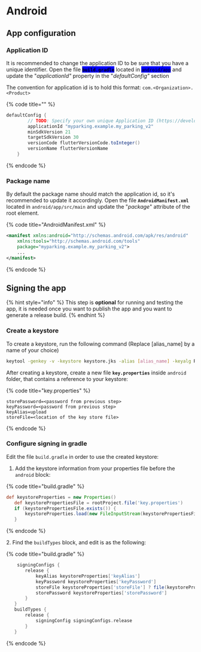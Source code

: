 # Android

## App configuration

### Application ID

It is recommended to change the application ID to be sure that you have a unique identifier. Open the file <mark style="background-color:blue;">**`build.gradle`**</mark> located in <mark style="background-color:blue;">`android/app`</mark> and update the "_applicationId"_ property in the "_defaultConfig"_ section

The convention for application id is to hold this format: `com.<Organization>.<Product>`

{% code title="" %}
```groovy
defaultConfig {
        // TODO: Specify your own unique Application ID (https://developer.android.com/studio/build/application-id.html).
        applicationId "myparking.example.my_parking_v2"
        minSdkVersion 21
        targetSdkVersion 30
        versionCode flutterVersionCode.toInteger()
        versionName flutterVersionName
    }
```
{% endcode %}

### Package name

By default the package name should match the application id, so it's recommended to update it accordingly. Open the file **`AndroidManifest.xml`** located in `android/app/src/main` and update the "_package_" attribute of the root element.

{% code title="AndroidManifest.xml" %}
```xml
<manifest xmlns:android="http://schemas.android.com/apk/res/android"
    xmlns:tools="http://schemas.android.com/tools"
    package="myparking.example.my_parking_v2">
    ...
</manifest>
```
{% endcode %}

## Signing the app <a href="#signing-the-app" id="signing-the-app"></a>

{% hint style="info" %}
This step is **optional** for running and testing the app, it is needed once you want to publish the app and you want to generate a release build.
{% endhint %}

### Create a keystore

To create a keystore, run the following command (Replace \[alias\_name] by a name of your choice)

```bash
keytool -genkey -v -keystore keystore.jks -alias [alias_name] -keyalg RSA -keysize 2048 -validity 10000
```

After creating a keystore, create a new file **`key.properties`** inside `android` folder, that contains a reference to your keystore:

{% code title="key.properties" %}
```
storePassword=<password from previous step>
keyPassword=<password from previous step>
keyAlias=upload
storeFile=<location of the key store file>
```
{% endcode %}

### Configure signing in gradle

Edit the file `build.gradle` in order to use the created keystore:

1. Add the keystore information from your properties file before the `android` block:

{% code title="build.gradle" %}
```groovy
def keystoreProperties = new Properties()
   def keystorePropertiesFile = rootProject.file('key.properties')
   if (keystorePropertiesFile.exists()) {
       keystoreProperties.load(new FileInputStream(keystorePropertiesFile))
   }
```
{% endcode %}

2\. Find the `buildTypes` block, and edit is as the following:&#x20;

{% code title="build.gradle" %}
```groovy
    signingConfigs {
       release {
           keyAlias keystoreProperties['keyAlias']
           keyPassword keystoreProperties['keyPassword']
           storeFile keystoreProperties['storeFile'] ? file(keystoreProperties['storeFile']) : null
           storePassword keystoreProperties['storePassword']
       }
   }
   buildTypes {
       release {
           signingConfig signingConfigs.release
       }
   }
```
{% endcode %}

